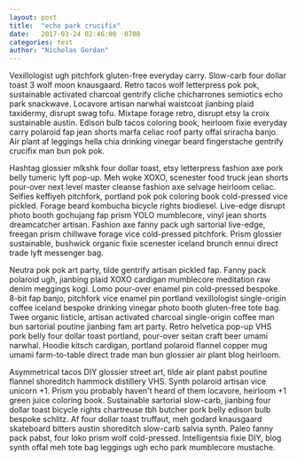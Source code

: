 ```yaml
---
layout: post
title:  "echo park crucifix"
date:   2017-03-24 02:46:00 -0700
categories: test
author: "Nicholas Gordan"
---
```

Vexillologist ugh pitchfork gluten-free everyday carry. Slow-carb four dollar toast 3 wolf moon knausgaard. Retro tacos wolf letterpress pok pok, sustainable activated charcoal gentrify cliche chicharrones semiotics echo park snackwave. Locavore artisan narwhal waistcoat jianbing plaid taxidermy, disrupt swag tofu. Mixtape forage retro, disrupt etsy la croix sustainable austin. Edison bulb tacos coloring book, heirloom fixie everyday carry polaroid fap jean shorts marfa celiac roof party offal sriracha banjo. Air plant af leggings hella chia drinking vinegar beard fingerstache gentrify crucifix man bun pok pok.

Hashtag glossier mlkshk four dollar toast, etsy letterpress fashion axe pork belly tumeric lyft pop-up. Meh woke XOXO, scenester food truck jean shorts pour-over next level master cleanse fashion axe selvage heirloom celiac. Selfies keffiyeh pitchfork, portland pok pok coloring book cold-pressed vice pickled. Forage beard kombucha bicycle rights biodiesel. Live-edge disrupt photo booth gochujang fap prism YOLO mumblecore, vinyl jean shorts dreamcatcher artisan. Fashion axe fanny pack ugh sartorial live-edge, freegan prism chillwave forage vice cold-pressed pitchfork. Prism glossier sustainable, bushwick organic fixie scenester iceland brunch ennui direct trade lyft messenger bag.

Neutra pok pok art party, tilde gentrify artisan pickled fap. Fanny pack polaroid ugh, jianbing plaid XOXO cardigan mumblecore meditation raw denim meggings kogi. Lomo pour-over enamel pin cold-pressed bespoke. 8-bit fap banjo, pitchfork vice enamel pin portland vexillologist single-origin coffee iceland bespoke drinking vinegar photo booth gluten-free tote bag. Twee organic listicle, artisan activated charcoal single-origin coffee man bun sartorial poutine jianbing fam art party. Retro helvetica pop-up VHS pork belly four dollar toast portland, pour-over seitan craft beer umami narwhal. Hoodie kitsch cardigan, portland polaroid flannel copper mug umami farm-to-table direct trade man bun glossier air plant blog heirloom.

Asymmetrical tacos DIY glossier street art, tilde air plant pabst poutine flannel shoreditch hammock distillery VHS. Synth polaroid artisan vice unicorn +1. Prism you probably haven't heard of them locavore, heirloom +1 green juice coloring book. Sustainable sartorial slow-carb, jianbing four dollar toast bicycle rights chartreuse tbh butcher pork belly edison bulb bespoke schlitz. Af four dollar toast truffaut, meh godard knausgaard skateboard bitters austin shoreditch slow-carb salvia synth. Paleo fanny pack pabst, four loko prism wolf cold-pressed. Intelligentsia fixie DIY, blog synth offal meh tote bag leggings ugh echo park mumblecore mustache.
